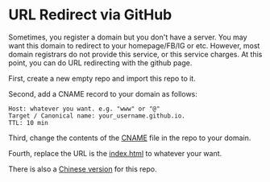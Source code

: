 # URL Redirect via GitHub
Sometimes, you register a domain but you don't have a server. You may want this domain to redirect to your homepage/FB/IG or etc. However, most domain registrars do not provide this service, or this service charges. At this point, you can do URL redirecting with the github page.

First, create a new empty repo and import this repo to it.

Second, add a CNAME record to your domain as follows:
```
Host: whatever you want. e.g. "www" or "@"
Target / Canonical name: your_username.github.io.
TTL: 10 min
```

Third, change the contents of the [CNAME](./CNAME) file in the repo to your domain.

Fourth, replace the URL is the [index.html](./index.html) to whatever your want.

There is also a [Chinese version](https://github.com/y2l/URL-Redirect-zh/) for this repo.
